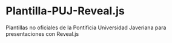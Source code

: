 # Plantilla-PUJ-Reveal.js
Plantillas no oficiales de la Pontificia Universidad Javeriana para presentaciones con Reveal.js
